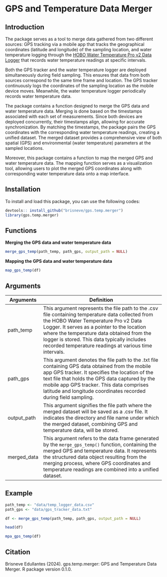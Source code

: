 # GPS and Temperature Data Merger

## Introduction

The package serves as a tool to merge data gathered from two different sources: GPS tracking via a mobile app that tracks the geographical coordinates (latitude and longitude) of the sampling location, and water temperature logging through the [HOBO Water Temperature Pro v2 Data Logger](https://www.onsetcomp.com/products/data-loggers/u22-001) that records water temperature readings at specific intervals.

Both the GPS tracker and the water temperature logger are deployed simultaneously during field sampling. This ensures that data from both sources correspond to the same time frame and location. The GPS tracker continuously logs the coordinates of the sampling location as the mobile device moves. Meanwhile, the water temperature logger periodically records water temperature data.

The package contains a function designed to merge the GPS data and water temperature data. Merging is done based on the timestamps associated with each set of measurements. Since both devices are deployed concurrently, their timestamps align, allowing for accurate synchronization. By matching the timestamps, the package pairs the GPS coordinates with the corresponding water temperature readings, creating a unified dataset. The merged dataset provides a comprehensive view of both spatial (GPS) and environmental (water temperature) parameters at the sampled locations.

Moreover, this package contains a function to map the merged GPS and water temperature data. The mapping function serves as a visualization tool, allowing users to plot the merged GPS coordinates along with corresponding water temperature data onto a map interface.

## Installation

To install and load this package, you can use the following codes:

``` r
devtools:: install_github("brisneve/gps.temp.merger")
library(gps.temp.merger)
```

## Functions

**Merging the GPS data and water temperature data**

``` r
merge_gps_temp(path_temp, path_gps, output_path = NULL)
```

**Mapping the GPS data and water temperature data**

``` r
map_gps_temp(df)
```

## Arguments

| Arguments   | Definition                                                                                                                                                                                                                                                                                                                                    |
|-------------|-----------------------------------------------------------------------------------------------------------------------------------------------------------------------------------------------------------------------------------------------------------------------------------------------------------------------------------------------|
| path_temp   | This argument represents the file path to the .csv file containing temperature data collected from the HOBO Water Temperature Pro v2 Data Logger. It serves as a pointer to the location where the temperature data obtained from the logger is stored. This data typically includes recorded temperature readings at various time intervals. |
| path_gps    | This argument denotes the file path to the .txt file containing GPS data obtained from the mobile app GPS tracker. It specifies the location of the text file that holds the GPS data captured by the mobile app GPS tracker. This data comprises latitude and longitude coordinates recorded during field sampling.                          |
| output_path | This argument signifies the file path where the merged dataset will be saved as a .csv file. It indicates the directory and file name under which the merged dataset, combining GPS and temperature data, will be stored.                                                                                                                     |
| merged_data | This argument refers to the data frame generated by the `merge_gps_temp()` function, containing the merged GPS and temperature data. It represents the structured data object resulting from the merging process, where GPS coordinates and temperature readings are combined into a unified dataset.                                         |

## Example

``` r
path_temp <- "data/temp_logger_data.csv"
path_gps <- "data/gps_tracker_data.txt"

df <- merge_gps_temp(path_temp, path_gps, output_path = NULL)

head(df)

mpa_gps_temp(df)
```

## Citation

Brisneve Edullantes (2024). gps.temp.merger: GPS and Temperature Data Merger. R package version 0.1.0.
